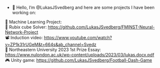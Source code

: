 - 👋 Hello, I’m @LukasJSvedberg and here are some projects I have been working on:

🤖 Machine Learning Project: <br>
🧩 Rubix cube Solver: https://github.com/LukasJSvedberg/FMINST-Neural-Network-Project <br>
📽️ Induction video: https://www.youtube.com/watch?v=ZP1k31rUGeM&t=664s&ab_channel=Svedz <br> 
📘 Northeastern University 2023 1st Prize Essay: https://www.nulondon.ac.uk/wp-content/uploads/2023/03/lukas.docx.pdf <br>
🎮 Unity game: https://github.com/LukasJSvedberg/Football-Dash-Game <br>
